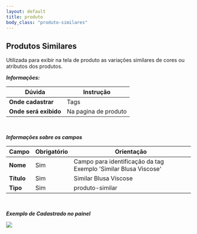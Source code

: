```yaml
---
layout: default
title: produto
body_class: "produto-similares"
---
```



## Produtos Similares

Utilizada para exibir na tela de produto as variações similares de cores ou atributos dos produtos. 


***Informações:***

| Dúvida                          | Instrução                                                               |
| ------------------------------- | ----------------------------------------------------------------------- |
| **Onde cadastrar**              | Tags                                                                    |
| **Onde será exibido**           | Na pagina de produto                    |


&nbsp;

***Informações sobre os campos***



| Campo         | Obrigatório         | Orientação                                |
| ------------- | ------------------- | ----------------------------------------- |
| **Nome**      | Sim      | Campo para identificação da tag Exemplo 'Similar Blusa Viscose'                    |
| **Título**    | Sim | Similar Blusa Viscose            |
| **Tipo** | Sim | produto-similar    |



&nbsp;



***Exemplo de Cadastrado no painel***


<div class="print-painel">
    <img src="{{ site.baseurl }}/arquivos/prints/tag-similiar.png">
</div>

